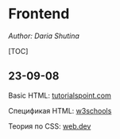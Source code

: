 # Frontend

*Author: Daria Shutina*

[TOC]



## 23-09-08

Basic HTML: [tutorialspoint.com](https://www.tutorialspoint.com/html/)

Спецификая HTML: [w3schools](https://www.w3schools.com/html/default.asp)



Теория по CSS: [web.dev](https://web.dev/learn/css/)